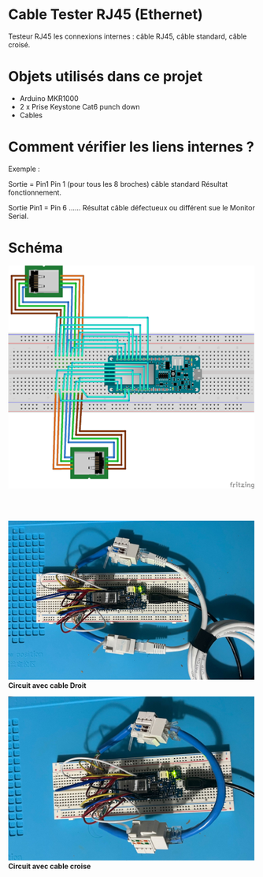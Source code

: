 # Cable Tester RJ45 (Ethernet)

Testeur RJ45 les connexions internes : câble RJ45, câble standard, câble croisé.

# Objets utilisés dans ce projet

- Arduino MKR1000
- 2 x Prise Keystone Cat6 punch down
- Cables


# Comment vérifier les liens internes ?

Exemple :

Sortie = Pin1 Pin 1 (pour tous les 8 broches) câble standard Résultat fonctionnement.

Sortie Pin1 = Pin 6 ...... Résultat câble défectueux ou différent sue le Monitor Serial.

# Schéma
<p align="left">
  <img src="https://raw.githubusercontent.com/aragrag/TesteurRJ45/master/RJ45_tester.png" width="500" alt="Schéma">
</p>
<br>
<br>
<p align="left">
  <img src="https://github.com/aragrag/TesteurRJ45/blob/master/Circuit_2.jpg" width="500" alt="Circuit avec cable croise">
  <br><b>Circuit avec cable Droit</b>  
</p>

<p align="left">
  <img src="https://github.com/aragrag/TesteurRJ45/blob/master/Circuit_1.jpg" width="500" alt="Circuit avec cable croise">
  <br><b>Circuit avec cable croise</b>
</p>
